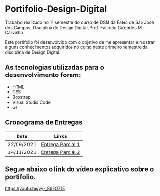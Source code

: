 # Portifolio-Design-Digital
Trabalho realizado no 1º semestre do curso de DSM da Fatec de São José dos Campos. 
Disciplina de Design Digital, Prof. Fabricio Galendes M Carvalho

Este portifolio foi desenvolvido com o objetivo de me apresentar e mostrar alguns conhecimentos adquiridos no curso neste primeiro semestre da disciplina de Design Digital.

## As tecnologias utilizadas para o desenvolvimento foram:

- HTML
- CSS
- Boostrap
- Visual Studio Code
- GIT


## Cronograma de Entregas

| Data | Links |
| ------ | ------ |
|    22/09/2021    |[Entrega Parcial 1](https://github.com/prsilva/Portifolio-Design-Digital/releases/tag/0.0.1)|
|    14/11/2021    |[Entrega Parcial 2](https://github.com/prsilva/Portifolio-Design-Digital/releases/tag/0.0.2)|
  


## Segue abaixo o link do vídeo explicativo sobre o portifolio. 

https://youtu.be/yy-_899O71E

